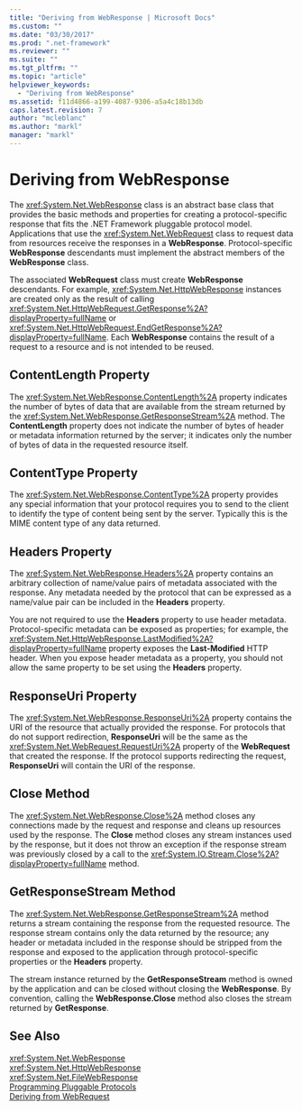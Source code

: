 ```yaml
---
title: "Deriving from WebResponse | Microsoft Docs"
ms.custom: ""
ms.date: "03/30/2017"
ms.prod: ".net-framework"
ms.reviewer: ""
ms.suite: ""
ms.tgt_pltfrm: ""
ms.topic: "article"
helpviewer_keywords: 
  - "Deriving from WebResponse"
ms.assetid: f11d4866-a199-4087-9306-a5a4c18b13db
caps.latest.revision: 7
author: "mcleblanc"
ms.author: "markl"
manager: "markl"
---
```

# Deriving from WebResponse
The <xref:System.Net.WebResponse> class is an abstract base class that provides the basic methods and properties for creating a protocol-specific response that fits the .NET Framework pluggable protocol model. Applications that use the <xref:System.Net.WebRequest> class to request data from resources receive the responses in a **WebResponse**. Protocol-specific **WebResponse** descendants must implement the abstract members of the **WebResponse** class.  
  
 The associated **WebRequest** class must create **WebResponse** descendants. For example, <xref:System.Net.HttpWebResponse> instances are created only as the result of calling <xref:System.Net.HttpWebRequest.GetResponse%2A?displayProperty=fullName> or <xref:System.Net.HttpWebRequest.EndGetResponse%2A?displayProperty=fullName>. Each **WebResponse** contains the result of a request to a resource and is not intended to be reused.  
  
## ContentLength Property  
 The <xref:System.Net.WebResponse.ContentLength%2A> property indicates the number of bytes of data that are available from the stream returned by the <xref:System.Net.WebResponse.GetResponseStream%2A> method. The **ContentLength** property does not indicate the number of bytes of header or metadata information returned by the server; it indicates only the number of bytes of data in the requested resource itself.  
  
## ContentType Property  
 The <xref:System.Net.WebResponse.ContentType%2A> property provides any special information that your protocol requires you to send to the client to identify the type of content being sent by the server. Typically this is the MIME content type of any data returned.  
  
## Headers Property  
 The <xref:System.Net.WebResponse.Headers%2A> property contains an arbitrary collection of name/value pairs of metadata associated with the response. Any metadata needed by the protocol that can be expressed as a name/value pair can be included in the **Headers** property.  
  
 You are not required to use the **Headers** property to use header metadata. Protocol-specific metadata can be exposed as properties; for example, the <xref:System.Net.HttpWebResponse.LastModified%2A?displayProperty=fullName> property exposes the **Last-Modified** HTTP header. When you expose header metadata as a property, you should not allow the same property to be set using the **Headers** property.  
  
## ResponseUri Property  
 The <xref:System.Net.WebResponse.ResponseUri%2A> property contains the URI of the resource that actually provided the response. For protocols that do not support redirection, **ResponseUri** will be the same as the <xref:System.Net.WebRequest.RequestUri%2A> property of the **WebRequest** that created the response. If the protocol supports redirecting the request, **ResponseUri** will contain the URI of the response.  
  
## Close Method  
 The <xref:System.Net.WebResponse.Close%2A> method closes any connections made by the request and response and cleans up resources used by the response. The **Close** method closes any stream instances used by the response, but it does not throw an exception if the response stream was previously closed by a call to the <xref:System.IO.Stream.Close%2A?displayProperty=fullName> method.  
  
## GetResponseStream Method  
 The <xref:System.Net.WebResponse.GetResponseStream%2A> method returns a stream containing the response from the requested resource. The response stream contains only the data returned by the resource; any header or metadata included in the response should be stripped from the response and exposed to the application through protocol-specific properties or the **Headers** property.  
  
 The stream instance returned by the **GetResponseStream** method is owned by the application and can be closed without closing the **WebResponse**. By convention, calling the **WebResponse.Close** method also closes the stream returned by **GetResponse**.  
  
## See Also  
 <xref:System.Net.WebResponse>   
 <xref:System.Net.HttpWebResponse>   
 <xref:System.Net.FileWebResponse>   
 [Programming Pluggable Protocols](../../../docs/framework/network-programming/programming-pluggable-protocols.md)   
 [Deriving from WebRequest](../../../docs/framework/network-programming/deriving-from-webrequest.md)